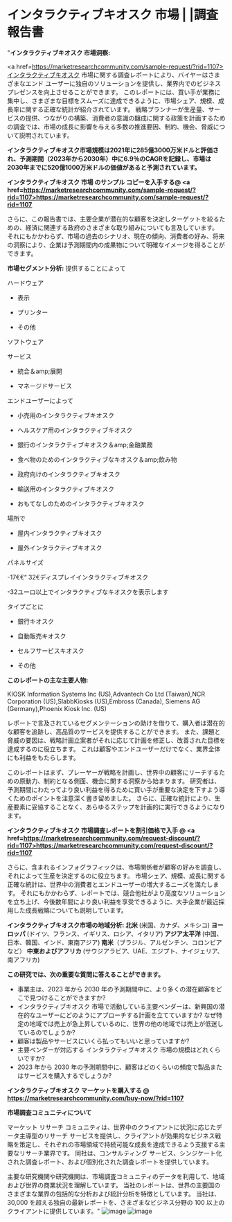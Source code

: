 #  インタラクティブキオスク 市場 | |調査報告書
"<strong>インタラクティブキオスク 市場洞察:</strong>

<a href=https://marketresearchcommunity.com/sample-request/?rid=1107>インタラクティブキオスク</a> 市場に関する調査レポートにより、バイヤーはさまざまなエンド ユーザーに独自のソリューションを提供し、業界内でのビジネス プレゼンスを向上させることができます。 このレポートには、買い手が業務に集中し、さまざまな目標をスムーズに達成できるように、市場シェア、規模、成長率に関する正確な統計が紹介されています。 戦略プランナーが生産量、サービスの提供、つながりの構築、消費者の意識の醸成に関する政策を計画するための調査では、市場の成長に影響を与える多数の推進要因、制約、機会、脅威について説明されています。

<strong>インタラクティブキオスク市場規模は2021年に285億3000万米ドルと評価され、予測期間（2023年から2030年）中に6.9％のCAGRを記録し、市場は2030年までに520億1000万米ドルの価値があると予測されています。</strong>

<strong>インタラクティブキオスク 市場 のサンプル コピーを入手する@ <a href=https://marketresearchcommunity.com/sample-request/?rid=1107><u>https://marketresearchcommunity.com/sample-request/?rid=1107</u></a></strong>

さらに、この報告書では、主要企業が潜在的な顧客を決定しターゲットを絞るための、経済に関連する政府のさまざまな取り組みについても言及しています。 それにもかかわらず、市場の過去のシナリオ、現在の傾向、消費者の好み、将来の洞察により、企業は予測期間内の成果物について明確なイメージを得ることができます。

<strong>市場セグメント分析:</strong>
提供することによって



ハードウェア



- 表示

- プリンター

- その他



ソフトウェア



サービス



- 統合＆amp;展開

- マネージドサービス



エンドユーザーによって



- 小売用のインタラクティブキオスク

- ヘルスケア用のインタラクティブキオスク

- 銀行のインタラクティブキオスク＆amp;金融業務

- 食べ物のためのインタラクティブなキオスク＆amp;飲み物

- 政府向けのインタラクティブキオスク

- 輸送用のインタラクティブキオスク

- おもてなしのためのインタラクティブキオスク



場所で



- 屋内インタラクティブキオスク

- 屋外インタラクティブキオスク



パネルサイズ



-17€€“ 32€ディスプレイインタラクティブキオスク

-32ユーロ以上でインタラクティブなキオスクを表示します



タイプごとに



- 銀行キオスク

- 自動販売キオスク

- セルフサービスキオスク

- その他

<strong>このレポートの主な主要人物:</strong>

KIOSK Information Systems Inc (US),Advantech Co Ltd (Taiwan),NCR Corporation (US),SlabbKiosks (US),Embross (Canada), Siemens AG (Germany),Phoenix Kiosk Inc. (US)



レポートで言及されているセグメンテーションの助けを借りて、購入者は潜在的な顧客を追跡し、高品質のサービスを提供することができます。 また、課題と脅威の要因は、戦略計画立案者がそれに応じて計画を修正し、改善された目標を達成するのに役立ちます。 これは顧客やエンドユーザーだけでなく、業界全体にも利益をもたらします。

このレポートはまず、プレーヤーが戦略を計画し、世界中の顧客にリーチするための原動力、制約となる側面、機会に関する洞察から始まります。 研究者は、予測期間にわたってより良い利益を得るために買い手が重要な決定を下すよう導くためのポイントを注意深く書き留めました。 さらに、正確な統計により、生産要素に妥協することなく、あらゆるステップを計画的に実行できるようになります。

<strong>インタラクティブキオスク 市場調査レポートを割引価格で入手 @ <a href=https://marketresearchcommunity.com/request-discount/?rid=1107><u>https://marketresearchcommunity.com/request-discount/?rid=1107</u></a></strong>

さらに、含まれるインフォグラフィックは、市場関係者が顧客の好みを調査し、それによって生産を決定するのに役立ちます。 市場シェア、規模、成長に関する正確な統計は、世界中の消費者とエンドユーザーの増大するニーズを満たします。 それにもかかわらず、レポートでは、競合他社がより高度なソリューションを立ち上げ、今後数年間により良い利益を享受できるように、大手企業が最近採用した成長戦略についても説明しています。

<strong>インタラクティブキオスク市場の地域分析:
北米 </strong>(米国、カナダ、メキシコ)<strong>
ヨーロッパ </strong>(ドイツ、フランス、イギリス、ロシア、イタリア)<strong>
アジア太平洋 </strong>(中国、日本、韓国、インド、東南アジア)<strong>
南米</strong>（ブラジル、アルゼンチン、コロンビアなど）<strong>
中東およびアフリカ </strong>(サウジアラビア、UAE、エジプト、ナイジェリア、南アフリカ)<strong></strong>

<strong>この研究では、次の重要な質問に答えることができます。</strong>
<ul>
  <li>事業主は、2023 年から 2030 年の予測期間中に、より多くの潜在顧客をどこで見つけることができますか?</li>
  <li>インタラクティブキオスク 市場で活動している主要ベンダーは、新興国の潜在的なユーザーにどのようにアプローチする計画を立てていますか? なぜ特定の地域では売上が急上昇しているのに、世界の他の地域では売上が低迷しているのでしょうか?</li>
  <li>顧客は製品やサービスにいくら払ってもいいと思っていますか?</li>
  <li>主要ベンダーが対応する インタラクティブキオスク 市場の規模はどれくらいですか?</li>
  <li>2023 年から 2030 年の予測期間中に、顧客はどのくらいの頻度で製品またはサービスを購入するでしょうか?</li>
</ul>
<strong>インタラクティブキオスク マーケットを購入する @ <a href=https://marketresearchcommunity.com/buy-now/?rid=1107><u>https://marketresearchcommunity.com/buy-now/?rid=1107</u></a></strong>

<strong>市場調査コミュニティについて</strong>

マーケット リサーチ コミュニティは、世界中のクライアントに状況に応じたデータ主導型のリサーチ サービスを提供し、クライアントが効果的なビジネス戦略を策定し、それぞれの市場領域で持続可能な成長を達成できるよう支援する主要なリサーチ業界です。 同社は、コンサルティング サービス、シンジケート化された調査レポート、および個別化された調査レポートを提供しています。

主要な研究機関や研究機関は、市場調査コミュニティのデータを利用して、地域および世界の商業状況を理解しています。 当社のレポートは、世界の主要国のさまざまな業界の包括的な分析および統計分析を特徴としています。 当社は、30,000 を超える独自の最新レポートを、さまざまなビジネス分野の 100 以上のクライアントに提供しています。"
![image](https://github.com/Gargi1522/MRC/assets/158283091/9d419ae0-d1cf-49fb-9d50-ecf2a1021316)
![image](https://github.com/Gargi1522/MRC/assets/158283091/66cf9168-7832-4a8a-93d0-56739d08845c)
